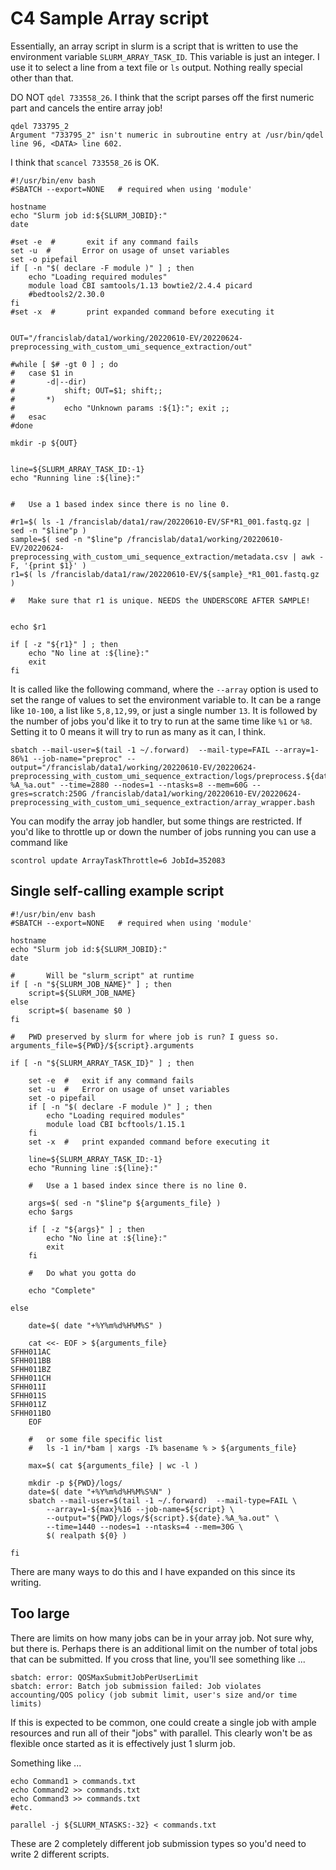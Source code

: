 

#	C4 Sample Array script


Essentially, an array script in slurm is a script that is written to use the environment variable `SLURM_ARRAY_TASK_ID`.
This variable is just an integer.
I use it to select a line from a text file or `ls` output.
Nothing really special other than that.



DO NOT `qdel 733558_26`.
I think that the script parses off the first numeric part and cancels the entire array job!

```
qdel 733795_2
Argument "733795_2" isn't numeric in subroutine entry at /usr/bin/qdel line 96, <DATA> line 602.
```

I think that `scancel 733558_26` is OK.





```
#!/usr/bin/env bash
#SBATCH --export=NONE   # required when using 'module'

hostname
echo "Slurm job id:${SLURM_JOBID}:"
date

#set -e  #       exit if any command fails
set -u  #       Error on usage of unset variables
set -o pipefail
if [ -n "$( declare -F module )" ] ; then
	echo "Loading required modules"
	module load CBI samtools/1.13 bowtie2/2.4.4 picard
	#bedtools2/2.30.0
fi
#set -x  #       print expanded command before executing it


OUT="/francislab/data1/working/20220610-EV/20220624-preprocessing_with_custom_umi_sequence_extraction/out"

#while [ $# -gt 0 ] ; do
#	case $1 in
#		-d|--dir)
#			shift; OUT=$1; shift;;
#		*)
#			echo "Unknown params :${1}:"; exit ;;
#	esac
#done

mkdir -p ${OUT}


line=${SLURM_ARRAY_TASK_ID:-1}
echo "Running line :${line}:"


#	Use a 1 based index since there is no line 0.

#r1=$( ls -1 /francislab/data1/raw/20220610-EV/SF*R1_001.fastq.gz | sed -n "$line"p )
sample=$( sed -n "$line"p /francislab/data1/working/20220610-EV/20220624-preprocessing_with_custom_umi_sequence_extraction/metadata.csv | awk -F, '{print $1}' )
r1=$( ls /francislab/data1/raw/20220610-EV/${sample}_*R1_001.fastq.gz )

#	Make sure that r1 is unique. NEEDS the UNDERSCORE AFTER SAMPLE!


echo $r1

if [ -z "${r1}" ] ; then
	echo "No line at :${line}:"
	exit
fi
```




It is called like the following command, where the `--array` option is used to set the range of values to set the environment variable to.
It can be a range like `10-100`, a list like `5,8,12,99`, or just a single number `13`. 
It is followed by the number of jobs you'd like it to try to run at the same time like `%1` or `%8`.
Setting it to 0 means it will try to run as many as it can, I think.


```
sbatch --mail-user=$(tail -1 ~/.forward)  --mail-type=FAIL --array=1-86%1 --job-name="preproc" --output="/francislab/data1/working/20220610-EV/20220624-preprocessing_with_custom_umi_sequence_extraction/logs/preprocess.${date}-%A_%a.out" --time=2880 --nodes=1 --ntasks=8 --mem=60G --gres=scratch:250G /francislab/data1/working/20220610-EV/20220624-preprocessing_with_custom_umi_sequence_extraction/array_wrapper.bash
```


You can modify the array job handler, but some things are restricted.
If you'd like to throttle up or down the number of jobs running you can use a command like 

```
scontrol update ArrayTaskThrottle=6 JobId=352083
```





##	Single self-calling example script


```
#!/usr/bin/env bash
#SBATCH --export=NONE   # required when using 'module'

hostname
echo "Slurm job id:${SLURM_JOBID}:"
date

#		Will be "slurm_script" at runtime
if [ -n "${SLURM_JOB_NAME}" ] ; then
	script=${SLURM_JOB_NAME}
else
	script=$( basename $0 )
fi

#	PWD preserved by slurm for where job is run? I guess so.
arguments_file=${PWD}/${script}.arguments

if [ -n "${SLURM_ARRAY_TASK_ID}" ] ; then

	set -e	#	exit if any command fails
	set -u	#	Error on usage of unset variables
	set -o pipefail
	if [ -n "$( declare -F module )" ] ; then
		echo "Loading required modules"
		module load CBI bcftools/1.15.1
	fi
	set -x	#	print expanded command before executing it

	line=${SLURM_ARRAY_TASK_ID:-1}
	echo "Running line :${line}:"

	#	Use a 1 based index since there is no line 0.

	args=$( sed -n "$line"p ${arguments_file} )
	echo $args

	if [ -z "${args}" ] ; then
		echo "No line at :${line}:"
		exit
	fi

	#	Do what you gotta do

	echo "Complete"

else

	date=$( date "+%Y%m%d%H%M%S" )

	cat <<- EOF > ${arguments_file}
SFHH011AC
SFHH011BB
SFHH011BZ
SFHH011CH
SFHH011I
SFHH011S
SFHH011Z
SFHH011BO
	EOF

	#	or some file specific list
	#	ls -1 in/*bam | xargs -I% basename % > ${arguments_file}

	max=$( cat ${arguments_file} | wc -l )

	mkdir -p ${PWD}/logs/
	date=$( date "+%Y%m%d%H%M%S%N" )
	sbatch --mail-user=$(tail -1 ~/.forward)  --mail-type=FAIL \
		--array=1-${max}%16 --job-name=${script} \
		--output="${PWD}/logs/${script}.${date}.%A_%a.out" \
		--time=1440 --nodes=1 --ntasks=4 --mem=30G \
		$( realpath ${0} )

fi
```

There are many ways to do this and I have expanded on this since its writing.









##	Too large


There are limits on how many jobs can be in your array job.
Not sure why, but there is.
Perhaps there is an additional limit on the number of total jobs that can be submitted.
If you cross that line, you'll see something like ...

```
sbatch: error: QOSMaxSubmitJobPerUserLimit
sbatch: error: Batch job submission failed: Job violates accounting/QOS policy (job submit limit, user's size and/or time limits)
```


If this is expected to be common, one could create a single job with ample resources and run all of their "jobs" with parallel.
This clearly won't be as flexible once started as it is effectively just 1 slurm job.

Something like ...

```
echo Command1 > commands.txt
echo Command2 >> commands.txt
echo Command3 >> commands.txt
#etc.

parallel -j ${SLURM_NTASKS:-32} < commands.txt

```

These are 2 completely different job submission types so you'd need to write 2 different scripts.





